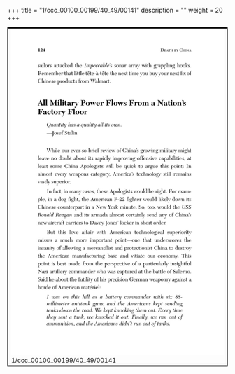 +++
title = "1/ccc_00100_00199/40_49/00141"
description = ""
weight = 20
+++

<table style="border:2px solid black;max-width:800px;max-height:800px;" 
><tr><td>
<img class="center-fit-jpg"
src="/jpg_/out_jpg_dbc_141.jpg">
1/ccc_00100_00199/40_49/00141
</img></td></tr></table>
